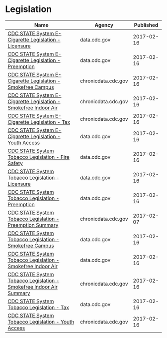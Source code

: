 # Legislation

Name | Agency | Published
---- | ---- | ---------
[CDC STATE System E-Cigarette Legislation - Licensure](../datasets/ne52-uraz.md) | data.cdc.gov | 2017-02-16
[CDC STATE System E-Cigarette Legislation - Preemption](../datasets/piju-vf3p.md) | data.cdc.gov | 2017-02-16
[CDC STATE System E-Cigarette Legislation - Smokefree Campus](../datasets/itia-u6fu.md) | chronicdata.cdc.gov | 2017-02-16
[CDC STATE System E-Cigarette Legislation - Smokefree Indoor Air](../datasets/wan8-w4er.md) | chronicdata.cdc.gov | 2017-02-16
[CDC STATE System E-Cigarette Legislation - Tax](../datasets/kwbr-syv2.md) | chronicdata.cdc.gov | 2017-02-16
[CDC STATE System E-Cigarette Legislation - Youth Access](../datasets/8zea-kwnt.md) | data.cdc.gov | 2017-02-16
[CDC STATE System Tobacco Legislation - Fire Safety](../datasets/isz8-idbx.md) | data.cdc.gov | 2017-02-16
[CDC STATE System Tobacco Legislation - Licensure](../datasets/eb4y-d4ic.md) | data.cdc.gov | 2017-02-16
[CDC STATE System Tobacco Legislation - Preemption](../datasets/xsta-sbh5.md) | data.cdc.gov | 2017-02-16
[CDC STATE System Tobacco Legislation - Preemption Summary](../datasets/hj2x-85ya.md) | chronicdata.cdc.gov | 2017-02-07
[CDC STATE System Tobacco Legislation - Smokefree Campus](../datasets/yhkp-cczf.md) | data.cdc.gov | 2017-02-16
[CDC STATE System Tobacco Legislation - Smokefree Indoor Air](../datasets/32fd-hyzc.md) | data.cdc.gov | 2017-02-16
[CDC STATE System Tobacco Legislation - Smokefree Indoor Air Summary](../datasets/2snk-eav4.md) | chronicdata.cdc.gov | 2017-02-16
[CDC STATE System Tobacco Legislation - Tax](../datasets/2dwv-vfam.md) | data.cdc.gov | 2017-02-16
[CDC STATE System Tobacco Legislation - Youth Access](../datasets/hgv5-3wrn.md) | chronicdata.cdc.gov | 2017-02-16

